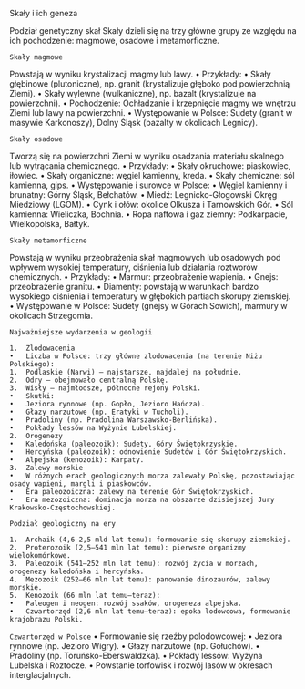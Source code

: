 Skały i ich geneza

Podział genetyczny skał
Skały dzieli się na trzy główne grupy ze względu na ich pochodzenie: magmowe, osadowe i metamorficzne.

`Skały magmowe`

Powstają w wyniku krystalizacji magmy lub lawy.
	•	Przykłady:
	•	Skały głębinowe (plutoniczne), np. granit (krystalizuje głęboko pod powierzchnią Ziemi).
	•	Skały wylewne (wulkaniczne), np. bazalt (krystalizuje na powierzchni).
	•	Pochodzenie: Ochładzanie i krzepnięcie magmy we wnętrzu Ziemi lub lawy na powierzchni.
	•	Występowanie w Polsce: Sudety (granit w masywie Karkonoszy), Dolny Śląsk (bazalty w okolicach Legnicy).

`Skały osadowe`

Tworzą się na powierzchni Ziemi w wyniku osadzania materiału skalnego lub wytrącania chemicznego.
	•	Przykłady:
	•	Skały okruchowe: piaskowiec, iłowiec.
	•	Skały organiczne: węgiel kamienny, kreda.
	•	Skały chemiczne: sól kamienna, gips.
	•	Występowanie i surowce w Polsce:
	•	Węgiel kamienny i brunatny: Górny Śląsk, Bełchatów.
	•	Miedź: Legnicko-Głogowski Okręg Miedziowy (LGOM).
	•	Cynk i ołów: okolice Olkusza i Tarnowskich Gór.
	•	Sól kamienna: Wieliczka, Bochnia.
	•	Ropa naftowa i gaz ziemny: Podkarpacie, Wielkopolska, Bałtyk.

`Skały metamorficzne`

Powstają w wyniku przeobrażenia skał magmowych lub osadowych pod wpływem wysokiej temperatury, ciśnienia lub działania roztworów chemicznych.
	•	Przykłady:
	•	Marmur: przeobrażenie wapienia.
	•	Gnejs: przeobrażenie granitu.
	•	Diamenty: powstają w warunkach bardzo wysokiego ciśnienia i temperatury w głębokich partiach skorupy ziemskiej.
	•	Występowanie w Polsce: Sudety (gnejsy w Górach Sowich), marmury w okolicach Strzegomia.

`Najważniejsze wydarzenia w geologii`

	1.	Zlodowacenia
	•	Liczba w Polsce: trzy główne zlodowacenia (na terenie Niżu Polskiego):
	1.	Podlaskie (Narwi) – najstarsze, najdalej na południe.
	2.	Odry – obejmowało centralną Polskę.
	3.	Wisły – najmłodsze, północne rejony Polski.
	•	Skutki:
	•	Jeziora rynnowe (np. Gopło, Jezioro Hańcza).
	•	Głazy narzutowe (np. Eratyki w Tucholi).
	•	Pradoliny (np. Pradolina Warszawsko-Berlińska).
	•	Pokłady lessów na Wyżynie Lubelskiej.
	2.	Orogenezy
	•	Kaledońska (paleozoik): Sudety, Góry Świętokrzyskie.
	•	Hercyńska (paleozoik): odnowienie Sudetów i Gór Świętokrzyskich.
	•	Alpejska (kenozoik): Karpaty.
	3.	Zalewy morskie
	•	W różnych erach geologicznych morza zalewały Polskę, pozostawiając osady wapieni, margli i piaskowców.
	•	Era paleozoiczna: zalewy na terenie Gór Świętokrzyskich.
	•	Era mezozoiczna: dominacja morza na obszarze dzisiejszej Jury Krakowsko-Częstochowskiej.

`Podział geologiczny na ery`

	1.	Archaik (4,6–2,5 mld lat temu): formowanie się skorupy ziemskiej.
	2.	Proterozoik (2,5–541 mln lat temu): pierwsze organizmy wielokomórkowe.
	3.	Paleozoik (541–252 mln lat temu): rozwój życia w morzach, orogenezy kaledońska i hercyńska.
	4.	Mezozoik (252–66 mln lat temu): panowanie dinozaurów, zalewy morskie.
	5.	Kenozoik (66 mln lat temu–teraz):
	•	Paleogen i neogen: rozwój ssaków, orogeneza alpejska.
	•	Czwartorzęd (2,6 mln lat temu–teraz): epoka lodowcowa, formowanie krajobrazu Polski.

`Czwartorzęd w Polsce`
	•	Formowanie się rzeźby polodowcowej:
	•	Jeziora rynnowe (np. Jezioro Wigry).
	•	Głazy narzutowe (np. Gołuchów).
	•	Pradoliny (np. Toruńsko-Eberswaldzka).
	•	Pokłady lessów: Wyżyna Lubelska i Roztocze.
	•	Powstanie torfowisk i rozwój lasów w okresach interglacjalnych.
